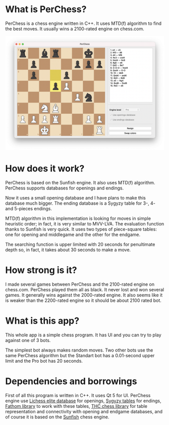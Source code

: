 # What is PerChess?
PerChess is a chess engine written in C++. It uses MTD(f) algorithm to find the best moves. It usually wins a 2100-rated engine on chess.com.

<p align="center">
  <img src="https://github.com/afentev/PerChess/blob/main/Screen%20Shot%202021-05-21%20at%2010.59.49%20PM.png">
</p>

# How does it work?
PerChess is based on the Sunfish engine. It also uses MTD(f) algorithm. PerChess supports databases for openings and endings. 

Now it uses a small opening database and I have plans to make this database much bigger. The ending database is a Sygyzy table for 3-, 4- and 5-pieces endings. 

MTD(f) algorithm in this implementation is looking for moves in simple heuristic order; in fact, it is very similar to MVV-LVA. The evaluation function thanks to Sunfish is very quick. It uses two types of piece-square tables: one for opening and middlegame and the other for the endgame.

The searching function is upper limited with 20 seconds for penultimate depth so, in fact, it takes about 30 seconds to make a move.

# How strong is it?
I made several games between PerChess and the 2100-rated engine on chess.com. PerChess played them all as black. It never lost and won several games. It generally wins against the 2000-rated engine. It also seems like it is weaker than the 2200-rated engine so it should be about 2100 rated bot. 

# What is this app?
This whole app is a simple chess program. It has UI and you can try to play against one of 3 bots. 

The simplest bot always makes random moves. Two other bots use the same PerChess algorithm but the Standart bot has a 0.01-second upper limit and the Pro bot has 20 seconds.

# Dependencies and borrowings
First of all this program is written in C++. It uses Qt 5 for UI. PerChess engine use [Lichess elite database](https://database.nikonoel.fr) for openings, [Sygyzy tables](https://syzygy-tables.info) for endings, [Fathom library](https://github.com/basil00/Fathom) to work with these tables, [THC chess library](https://github.com/billforsternz/thc-chess-library) for table representation and connectivity with opening and endgame databases, and of course it is based on the [Sunfish](https://github.com/thomasahle/sunfish) chess engine.
